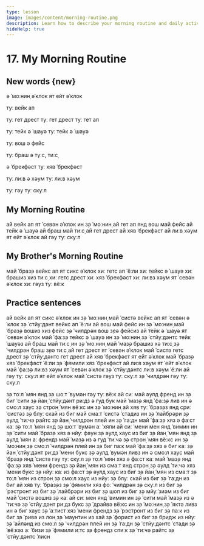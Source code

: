 ```yaml
---
type: lesson
image: images/content/morning-routine.png
description: Learn how to describe your morning routine and daily activities in English
hideHelp: true
---
```


# 17. My Morning Routine

## New words {new}

ə ˈмоːнин̣
əˈклок
ят ейт əˈклок

туː вейк ап

туː гет
дрест
туː гет дрест
туː гет ап

туː тейк
ə ˈшауə
туː тейк ə ˈшауə

туː вош
ə фейс

туː браш
ə туːс̣, тиːс̣

ə ˈбрекфəст
туː хяв ˈбрекфəст

туː лиːв
ə хəум
туː лиːв хəум

туː гəу туː скуːл

## My Morning Routine

ай вейк ап ят ˈсевəн əˈклок ин з̣ə ˈмоːнин̣
ай гет ап янд вош май фейс
ай тейк ə ˈшауə
ай браш май тиːс̣
ай гет дрест
ай хяв ˈбрекфəст
ай лиːв хəум ят ейт əˈклок
ай гəу туː скуːл

## My Brother's Morning Routine

май ˈбраз̣ə вейкс ап ят сикс əˈклок
хиː гетс ап ˈёːли
хиː тейкс ə ˈшауə
хиː брашиз хиз тиːс̣
хиː гетс дрест
хиː хяз ˈбрекфəст
хиː лиːвз хəум ят ˈсевəн əˈклок
хиː гəуз туː вёːк

## Practice sentences

ай вейк ап ят сикс əˈклок ин з̣ə ˈмоːнин̣
май ˈсистə вейкс ап ят ˈсевəн əˈклок
з̣ə ˈстйуːдəнт вейкс ап ˈёːли
ай вош май фейс ин з̣ə ˈмоːнин̣
май ˈбраз̣ə вошиз хиз фейс
з̣ə ˈчилдрəн вош з̣еə фейсиз
ай тейк ə ˈшауə ят ˈсевəн əˈклок
май ˈфаːз̣ə тейкс ə ˈшауə ин з̣ə ˈмоːнин̣
з̣ə ˈстйуːдəнтс тейк ˈшауəз
ай браш май тиːс̣ ин з̣ə ˈмоːнин̣
май ˈмаз̣ə брашиз хə тиːс̣
з̣ə ˈчилдрəн браш з̣еə тиːс̣
ай гет дрест ят ˈсевəн əˈклок
май ˈсистə гетс дрест
з̣ə ˈстйуːдəнтс гет дрест
ай хяв ˈбрекфəст ят ейт əˈклок
май ˈбраз̣ə хяз ˈбрекфəст ˈёːли
з̣ə ˈфямили хяз ˈбрекфəст
ай лиːв хəум ят ˈейт əˈклок
май ˈфаːз̣ə лиːвз хəум ят ˈсевəн əˈклок
з̣ə ˈстйуːдəнтс лиːв хəум ˈёːли
ай гəу туː скуːл ят ейт əˈклок
май ˈсистə гəуз туː скуːл
з̣ə ˈчилдрəн гəу туː скуːл

з̣ə тоːл ˈмян янд з̣ə шоːт ˈвумəн гəу туː вёːк
ай сиː май əулд френд ин з̣ə биг ˈсити
з̣ə йан̣ ˈстйуːдəнт риːдз ə гуд бук
май ˈмаз̣ə янд ˈфаːз̣ə лив ин ə смоːл хаус
з̣ə строн̣ ˈмян вёːкс ин з̣ə ˈмоːнин̣
ай хяв туː ˈбраз̣əз янд с̣риː ˈсистəз
з̣ə блуː скай из биг
май смаːт ˈсистə ˈстадиз ин з̣ə ˈлайбрəри
з̣ə əулд ˈтиːчə райтс
з̣ə йан̣ ˈчилдрəн плей ин з̣ə ˈгаːдн
май ˈфаːз̣ə хяз ə фаːст каː
з̣ə тоːл ˈмян янд з̣ə шоːт ˈвумəн аː ˈхяпи
ай сиː ˈмени мен янд ˈвимин ин з̣ə ˈсити
май ˈбраз̣ə хяз ə нйуː фəун
з̣ə əулд хаус из биг
з̣ə йан̣ ˈмян янд з̣ə əулд ˈмян аː френдз
май ˈмаз̣ə из ə гуд ˈтиːчə
з̣ə строн̣ ˈмян вёːкс ин з̣ə ˈмоːнин̣
з̣ə смоːл ˈчилдрəн плей ин з̣ə биг паːк
май ˈфаːз̣ə хяз ə биг каː
з̣ə йан̣ ˈстйуːдəнт риːдз ˈмени букс
з̣ə əулд ˈвумəн ливз ин ə смоːл хаус
май ˈбраз̣ə янд ˈсистə гəу туː скуːл
з̣ə тоːл ˈмян хяз ə фаːст каː
май ˈмаз̣ə янд ˈфаːз̣ə хяв ˈмени френдз
з̣ə йан̣ ˈмян из смаːт янд строн̣
з̣ə əулд ˈтиːчə хяз ˈмени букс
з̣ə нйуː каː из фаːст
з̣ə əулд хаус из биг
з̣ə йан̣ ˈмян из смаːт
з̣ə тоːл ˈмян из строн̣
з̣ə смоːл хаус из нйуː
з̣ə блуː скай из биг
з̣ə ˈгаːдн из биг
ай хяв туː ˈбраз̣əз
з̣ə ˈфямили хяз фоː ˈчилдрəн
з̣ə скуːл из биг
з̣ə ˈрэстронт из биг
з̣ə ˈлайбрəри из биг
з̣ə шоп из биг
з̣ə мйуːˈзиəм из биг
май ˈсистə вошиз з̣ə каː
ай сиː мен янд ˈвимин ин з̣ə ˈсити
май ˈмаз̣ə из ə ˈтиːчə
з̣ə ˈстйуːдəнт риːдз букс
з̣ə ˈдрайвə вёːкс ин з̣ə ˈмоːнин̣
з̣ə ˈяктə ливз ин ə биг хаус
з̣ə ˈаːтист хяз ˈмени френдз
з̣ə ˈрэстронт из биг
з̣ə паːк из биг
з̣ə ˈривə из лон̣
з̣ə ˈмаунтин из хай
з̣ə ˈфорист из биг
з̣ə бридж из нйуː
з̣ə ˈайлəнд из смоːл
з̣ə ˈчилдрəн плей ин з̣ə ˈгаːдн
з̣ə ˈстйуːдəнтс ˈстади
з̣ə ˈвёːкəз аː ˈбизи
з̣ə ˈфямили иːтс
з̣ə френдз спиːк
з̣ə ˈтиːчə райтс
з̣ə ˈстйуːдəнтс ˈлисн
